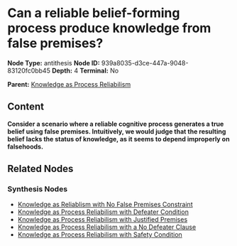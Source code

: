 # Can a reliable belief-forming process produce knowledge from false premises?

**Node Type:** antithesis
**Node ID:** 939a8035-d3ce-447a-9048-83120fc0bb45
**Depth:** 4
**Terminal:** No

**Parent:** [Knowledge as Process Reliabilism](knowledge-as-process-reliabilism-synthesis-85beaa94-5271-4ac5-82e2-8d29f5dec194.md)

## Content

**Consider a scenario where a reliable cognitive process generates a true belief using false premises. Intuitively, we would judge that the resulting belief lacks the status of knowledge, as it seems to depend improperly on falsehoods.**

## Related Nodes

### Synthesis Nodes

- [Knowledge as Reliablism with No False Premises Constraint](knowledge-as-reliablism-with-no-false-premises-constraint-synthesis-1b7df065-1e9c-41d3-bad7-ac95bbca010a.md)
- [Knowledge as Process Reliabilism with Defeater Condition](knowledge-as-process-reliabilism-with-defeater-condition-synthesis-7ee2169d-60c1-491a-a2e4-2bc0d68ebc3e.md)
- [Knowledge as Process Reliabilism with Justified Premises](knowledge-as-process-reliabilism-with-justified-premises-synthesis-191c965f-1ec5-432f-bbde-1f598b3386be.md)
- [Knowledge as Process Reliabilism with a No Defeater Clause](knowledge-as-process-reliabilism-with-a-no-defeater-clause-synthesis-e107cce3-6023-4bdf-aeed-84e60c6f5ab6.md)
- [Knowledge as Process Reliabilism with Safety Condition](knowledge-as-process-reliabilism-with-safety-condition-synthesis-51181872-f1d9-4f09-8203-2faf347f6dc1.md)
